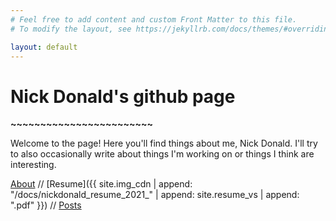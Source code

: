 ```yaml
---
# Feel free to add content and custom Front Matter to this file.
# To modify the layout, see https://jekyllrb.com/docs/themes/#overriding-theme-defaults

layout: default
---
```


# Nick Donald's github page
**~~~~~~~~~~~~~~~~~~~~~~~~**

Welcome to the page! Here you'll find things about me, Nick Donald. I'll try to also occasionally write about things I'm working on or things I think are interesting.

[About]() // [Resume]({{ site.img_cdn | append: "/docs/nickdonald_resume_2021_" | append: site.resume_vs | append: ".pdf" }}) // [Posts]()

<img id="carousel-img" src="" />
<em id="carousel-cap"></em>

<script>{% include_relative assets/js/carousel.js %}</script>

